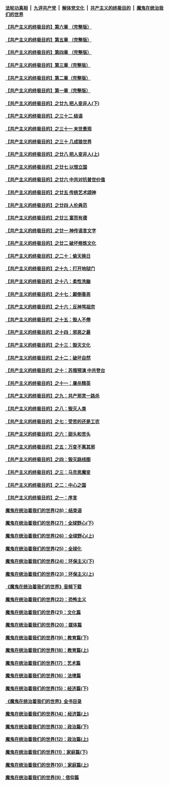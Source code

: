 ####  [法轮功真相](../../../../basic/blob/master/README.md?t=08231552) &nbsp;|&nbsp; [九评共产党](../../../../9ping.md/blob/master/README.md?t=08231552) &nbsp;|&nbsp; [解体党文化](../../../../jtdwh.md/blob/master/README.md?t=08231552)  &nbsp;|&nbsp; [共产主义的终极目的](../../../../gczydzjmd.md/blob/master/README.md?t=08231552) &nbsp;|&nbsp; [魔鬼在统治我们的世界](../../../../mgztzwmdsj.md/blob/master/README.md?t=08231552) 

#### [【共产主义的终极目的】第六章 （完整版）](../pages/nsc422/n11428913.md?t=08231552) 

#### [【共产主义的终极目的】第五章 （完整版）](../pages/nsc422/n11428912.md?t=08231552) 

#### [【共产主义的终极目的】第四章 （完整版）](../pages/nsc422/n11428907.md?t=08231552) 

#### [【共产主义的终极目的】第三章（完整版）](../pages/nsc422/n11428848.md?t=08231552) 

#### [【共产主义的终极目的】第二章（完整版）](../pages/nsc422/n11428831.md?t=08231552) 

#### [【共产主义的终极目的】第一章（完整版）](../pages/nsc422/n11417651.md?t=08231552) 

#### [【共产主义的终极目的】之廿九 把人变非人(下)](../pages/nsc422/n11344140.md?t=08231552) 

#### [【共产主义的终极目的】之三十二 结语](../pages/nsc422/n11360535.md?t=08231552) 

#### [【共产主义的终极目的】之三十一 末世景观](../pages/nsc422/n11351129.md?t=08231552) 

#### [【共产主义的终极目的】之三十 几成狼世界](../pages/nsc422/n11348280.md?t=08231552) 

#### [【共产主义的终极目的】之廿八 把人变非人(上)](../pages/nsc422/n11340492.md?t=08231552) 

#### [【共产主义的终极目的】之廿七 以恨立国](../pages/nsc422/n11336944.md?t=08231552) 

#### [【共产主义的终极目的】之廿六 中共对抗普世价值](../pages/nsc422/n11324785.md?t=08231552) 

#### [【共产主义的终极目的】之廿五 传统艺术颂神](../pages/nsc422/n11296396.md?t=08231552) 

#### [【共产主义的终极目的】之廿四 人伦典范](../pages/nsc422/n11296397.md?t=08231552) 

#### [【共产主义的终极目的】之廿三 富而有德](../pages/nsc422/n11283598.md?t=08231552) 

#### [【共产主义的终极目的】之廿一 神传语言文字](../pages/nsc422/n11263265.md?t=08231552) 

#### [【共产主义的终极目的】之廿二 破坏修炼文化](../pages/nsc422/n11245728.md?t=08231552) 

#### [【共产主义的终极目的】之二十：偷天换日](../pages/nsc422/n11238846.md?t=08231552) 

#### [【共产主义的终极目的】之十九：打开地狱门](../pages/nsc422/n11206376.md?t=08231552) 

#### [【共产主义的终极目的】之十八：柔性洗脑](../pages/nsc422/n11199994.md?t=08231552) 

#### [【共产主义的终极目的】之十七：颠倒善恶](../pages/nsc422/n11179782.md?t=08231552) 

#### [【共产主义的终极目的】之十六：反神骂祖宗](../pages/nsc422/n11166798.md?t=08231552) 

#### [【共产主义的终极目的】之十五：毁人不倦](../pages/nsc422/n11166792.md?t=08231552) 

#### [【共产主义的终极目的】之十四：邪恶之最](../pages/nsc422/n11150249.md?t=08231552) 

#### [【共产主义的终极目的】之十三：毁灭文化](../pages/nsc422/n11135227.md?t=08231552) 

#### [【共产主义的终极目的】之十二：破坏自然](../pages/nsc422/n11135214.md?t=08231552) 

#### [【共产主义的终极目的】之十：苏俄预演 中共登台](../pages/nsc422/n11118424.md?t=08231552) 

#### [【共产主义的终极目的】之十一：屠杀精英](../pages/nsc422/n11118442.md?t=08231552) 

#### [【共产主义的终极目的】之九：共产邪灵一路杀](../pages/nsc422/n11114139.md?t=08231552) 

#### [【共产主义的终极目的】之八：毁灭人类](../pages/nsc422/n11108503.md?t=08231552) 

#### [【共产主义的终极目的】之七：受苦的还是工农](../pages/nsc422/n11101809.md?t=08231552) 

#### [【共产主义的终极目的】之六：甜头和苦头](../pages/nsc422/n11096971.md?t=08231552) 

#### [【共产主义的终极目的】之五：万变不离其邪](../pages/nsc422/n11091285.md?t=08231552) 

#### [【共产主义的终极目的】之四：毁灭路线图](../pages/nsc422/n11086284.md?t=08231552) 

#### [【共产主义的终极目的】之三：马克思魔变](../pages/nsc422/n11061941.md?t=08231552) 

#### [【共产主义的终极目的】之二：中心之国](../pages/nsc422/n11047728.md?t=08231552) 

#### [【共产主义的终极目的】之一：序言](../pages/nsc422/n11086077.md?t=08231552) 

#### [魔鬼在统治着我们的世界(28)：结束语](../pages/nsc422/n10936246.md?t=08231552) 

#### [魔鬼在统治着我们的世界(27)：全球野心(下)](../pages/nsc422/n10928319.md?t=08231552) 

#### [魔鬼在统治着我们的世界(26)：全球野心(上)](../pages/nsc422/n10900318.md?t=08231552) 

#### [魔鬼在统治着我们的世界(25)：全球化](../pages/nsc422/n10788205.md?t=08231552) 

#### [魔鬼在统治着我们的世界(24)：环保主义(下)](../pages/nsc422/n10695307.md?t=08231552) 

#### [魔鬼在统治着我们的世界(23)：环保主义(上)](../pages/nsc422/n10688613.md?t=08231552) 

#### [《魔鬼在统治着我们的世界》音频下载](../pages/nsc422/n10635553.md?t=08231552) 

#### [魔鬼在统治着我们的世界(22)：恐怖主义](../pages/nsc422/n10614727.md?t=08231552) 

#### [魔鬼在统治着我们的世界(21)：文化篇](../pages/nsc422/n10597706.md?t=08231552) 

#### [魔鬼在统治着我们的世界(20)：媒体篇](../pages/nsc422/n10586579.md?t=08231552) 

#### [魔鬼在统治着我们的世界(19)：教育篇(下)](../pages/nsc422/n10564808.md?t=08231552) 

#### [魔鬼在统治着我们的世界(18)：教育篇(上)](../pages/nsc422/n10526970.md?t=08231552) 

#### [魔鬼在统治着我们的世界(17)：艺术篇](../pages/nsc422/n10499093.md?t=08231552) 

#### [魔鬼在统治着我们的世界(16)：法律篇](../pages/nsc422/n10485969.md?t=08231552) 

#### [魔鬼在统治着我们的世界(15)：经济篇(下)](../pages/nsc422/n10469975.md?t=08231552) 

#### [《魔鬼在统治着我们的世界》全书目录](../pages/nsc422/n10464261.md?t=08231552) 

#### [魔鬼在统治着我们的世界(14)：经济篇(上)](../pages/nsc422/n10457370.md?t=08231552) 

#### [魔鬼在统治着我们的世界(13)：政治篇(下)](../pages/nsc422/n10448270.md?t=08231552) 

#### [魔鬼在统治着我们的世界(12)：政治篇(上)](../pages/nsc422/n10444576.md?t=08231552) 

#### [魔鬼在统治着我们的世界(11)：家庭篇(下)](../pages/nsc422/n10440961.md?t=08231552) 

#### [魔鬼在统治着我们的世界(10)：家庭篇(上)](../pages/nsc422/n10435448.md?t=08231552) 

#### [魔鬼在统治着我们的世界(9)：信仰篇](../pages/nsc422/n10432159.md?t=08231552) 


